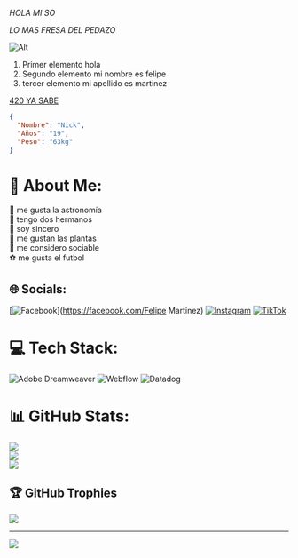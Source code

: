 *HOLA MI SO* 

_LO MAS FRESA DEL PEDAZO_

![Alt](https://github.com/FelipeM420/FelipeM420/assets/144852673/aff702d4-9dd1-484e-8cea-12187cc33b1d)

	
1. Primer elemento hola
1. Segundo elemento mi nombre es felipe 
1. tercer elemento mi apellido es martinez 
   
[420 YA SABE](https://www.youtube.com/watch?v=vnoZodRdVns)

```json
{
  "Nombre": "Nick",
  "Años": "19",
  "Peso": "63kg"
}
```

# 💫 About Me:
🔭 me gusta la astronomía <br>👯 tengo dos hermanos <br>🤝 soy sincero<br>🌱 me gustan las plantas<br>💬 me considero sociable <br>⚽ me gusta el futbol


## 🌐 Socials:
[![Facebook](https://img.shields.io/badge/Facebook-%231877F2.svg?logo=Facebook&logoColor=white)](https://facebook.com/Felipe Martinez) [![Instagram](https://img.shields.io/badge/Instagram-%23E4405F.svg?logo=Instagram&logoColor=white)](https://instagram.com/sebastian_2m2) [![TikTok](https://img.shields.io/badge/TikTok-%23000000.svg?logo=TikTok&logoColor=white)](https://tiktok.com/@@nnicky10) 

# 💻 Tech Stack:
![Adobe Dreamweaver](https://img.shields.io/badge/Adobe%20Dreamweaver-FF61F6.svg?style=for-the-badge&logo=Adobe%20Dreamweaver&logoColor=white) ![Webflow](https://img.shields.io/badge/Webflow-4353FF?style=for-the-badge&logo=webflow&logoColor=white) ![Datadog](https://img.shields.io/badge/datadog-%23632CA6.svg?style=for-the-badge&logo=datadog&logoColor=white)
# 📊 GitHub Stats:
![](https://github-readme-stats.vercel.app/api?username=Felipe&theme=dark&hide_border=false&include_all_commits=true&count_private=false)<br/>
![](https://github-readme-streak-stats.herokuapp.com/?user=Felipe&theme=dark&hide_border=false)<br/>
![](https://github-readme-stats.vercel.app/api/top-langs/?username=Felipe&theme=dark&hide_border=false&include_all_commits=true&count_private=false&layout=compact)

## 🏆 GitHub Trophies
![](https://github-profile-trophy.vercel.app/?username=Felipe&theme=radical&no-frame=false&no-bg=true&margin-w=4)

---
[![](https://visitcount.itsvg.in/api?id=Felipe&icon=0&color=0)](https://visitcount.itsvg.in)

<!-- Proudly created with GPRM ( https://gprm.itsvg.in ) -->





